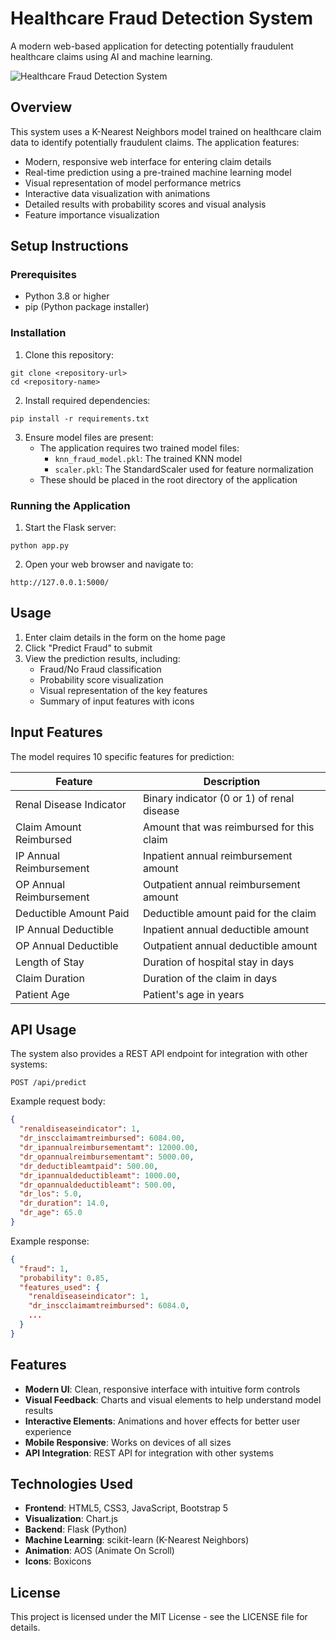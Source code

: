 # Healthcare Fraud Detection System

A modern web-based application for detecting potentially fraudulent healthcare claims using AI and machine learning.

![Healthcare Fraud Detection System](https://via.placeholder.com/800x400?text=Healthcare+Fraud+Detection+Interface)

## Overview

This system uses a K-Nearest Neighbors model trained on healthcare claim data to identify potentially fraudulent claims. The application features:

- Modern, responsive web interface for entering claim details
- Real-time prediction using a pre-trained machine learning model
- Visual representation of model performance metrics
- Interactive data visualization with animations
- Detailed results with probability scores and visual analysis
- Feature importance visualization

## Setup Instructions

### Prerequisites
- Python 3.8 or higher
- pip (Python package installer)

### Installation

1. Clone this repository:
```
git clone <repository-url>
cd <repository-name>
```

2. Install required dependencies:
```
pip install -r requirements.txt
```

3. Ensure model files are present:
   - The application requires two trained model files:
     - `knn_fraud_model.pkl`: The trained KNN model
     - `scaler.pkl`: The StandardScaler used for feature normalization
   - These should be placed in the root directory of the application

### Running the Application

1. Start the Flask server:
```
python app.py
```

2. Open your web browser and navigate to:
```
http://127.0.0.1:5000/
```

## Usage

1. Enter claim details in the form on the home page
2. Click "Predict Fraud" to submit
3. View the prediction results, including:
   - Fraud/No Fraud classification
   - Probability score visualization
   - Visual representation of the key features
   - Summary of input features with icons

## Input Features

The model requires 10 specific features for prediction:

| Feature | Description |
|---------|-------------|
| Renal Disease Indicator | Binary indicator (0 or 1) of renal disease |
| Claim Amount Reimbursed | Amount that was reimbursed for this claim |
| IP Annual Reimbursement | Inpatient annual reimbursement amount |
| OP Annual Reimbursement | Outpatient annual reimbursement amount |
| Deductible Amount Paid | Deductible amount paid for the claim |
| IP Annual Deductible | Inpatient annual deductible amount |
| OP Annual Deductible | Outpatient annual deductible amount |
| Length of Stay | Duration of hospital stay in days |
| Claim Duration | Duration of the claim in days |
| Patient Age | Patient's age in years |

## API Usage

The system also provides a REST API endpoint for integration with other systems:

```
POST /api/predict
```

Example request body:
```json
{
  "renaldiseaseindicator": 1,
  "dr_inscclaimamtreimbursed": 6084.00,
  "dr_ipannualreimbursementamt": 12000.00,
  "dr_opannualreimbursementamt": 5000.00,
  "dr_deductibleamtpaid": 500.00,
  "dr_ipannualdeductibleamt": 1000.00,
  "dr_opannualdeductibleamt": 500.00,
  "dr_los": 5.0,
  "dr_duration": 14.0,
  "dr_age": 65.0
}
```

Example response:
```json
{
  "fraud": 1,
  "probability": 0.85,
  "features_used": {
    "renaldiseaseindicator": 1,
    "dr_inscclaimamtreimbursed": 6084.0,
    ...
  }
}
```

## Features

- **Modern UI**: Clean, responsive interface with intuitive form controls
- **Visual Feedback**: Charts and visual elements to help understand model results
- **Interactive Elements**: Animations and hover effects for better user experience
- **Mobile Responsive**: Works on devices of all sizes
- **API Integration**: REST API for integration with other systems

## Technologies Used

- **Frontend**: HTML5, CSS3, JavaScript, Bootstrap 5
- **Visualization**: Chart.js
- **Backend**: Flask (Python)
- **Machine Learning**: scikit-learn (K-Nearest Neighbors)
- **Animation**: AOS (Animate On Scroll)
- **Icons**: Boxicons

## License

This project is licensed under the MIT License - see the LICENSE file for details. 